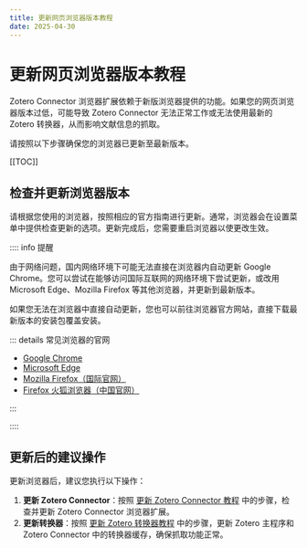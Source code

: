 ```yaml
---
title: 更新网页浏览器版本教程
date: 2025-04-30
---
```


# 更新网页浏览器版本教程

Zotero Connector 浏览器扩展依赖于新版浏览器提供的功能。如果您的网页浏览器版本过低，可能导致 Zotero Connector 无法正常工作或无法使用最新的 Zotero 转换器，从而影响文献信息的抓取。

请按照以下步骤确保您的浏览器已更新至最新版本。

[[TOC]]

## 检查并更新浏览器版本 <Badge text="初级" />

请根据您使用的浏览器，按照相应的官方指南进行更新。通常，浏览器会在设置菜单中提供检查更新的选项。更新完成后，您需要重启浏览器以使更改生效。

:::: info 提醒

由于网络问题，国内网络环境下可能无法直接在浏览器内自动更新 Google Chrome。您可以尝试在能够访问国际互联网的网络环境下尝试更新，或改用 Microsoft Edge、Mozilla Firefox 等其他浏览器，并更新到最新版本。

如果您无法在浏览器中直接自动更新，您也可以前往浏览器官方网站，直接下载最新版本的安装包覆盖安装。

::: details 常见浏览器的官网

- [Google Chrome](https://www.google.com/chrome/)
- [Microsoft Edge](https://www.microsoft.com/zh-cn/edge/) <Badge text="推荐" />
- [Mozilla Firefox（国际官网）](https://www.mozilla.org/zh-CN/firefox/new/) <Badge text="推荐" />
- [Firefox 火狐浏览器（中国官网）](https://www.firefox.com.cn/)

:::

::::

## 更新后的建议操作

更新浏览器后，建议您执行以下操作：

1.  **更新 Zotero Connector**：按照 [更新 Zotero Connector 教程](../asstes/tutorial-reinstall-connector.md) 中的步骤，检查并更新 Zotero Connector 浏览器扩展。
2.  **更新转换器**：按照 [更新 Zotero 转换器教程](../asstes/tutorial-update-translators.md) 中的步骤，更新 Zotero 主程序和 Zotero Connector 中的转换器缓存，确保抓取功能正常。
